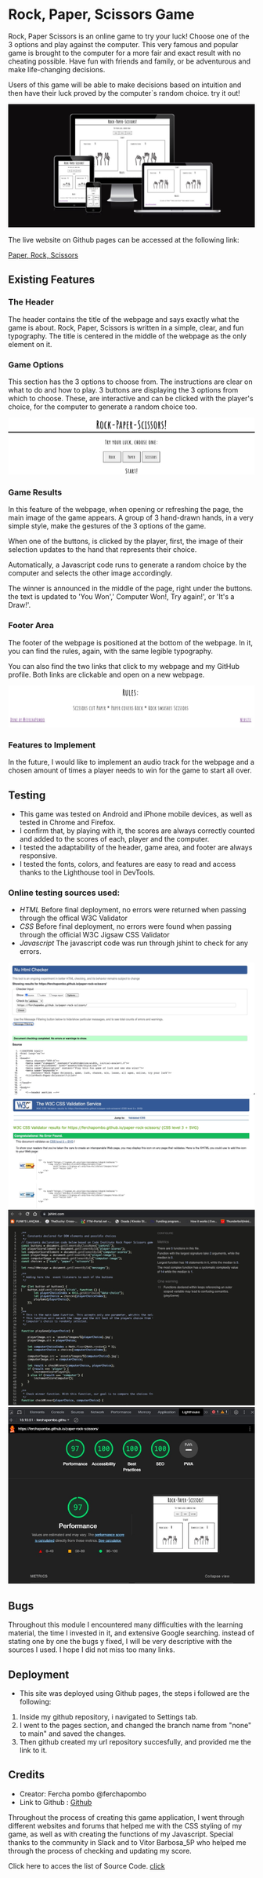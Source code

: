 # Rock, Paper, Scissors Game

Rock, Paper Scissors is an online game to try your luck! Choose one of the 3 options and play against the computer. This very famous and popular game is brought to the computer for a more fair and exact result with no cheating possible. Have fun with friends and family, or be adventurous and make life-changing decisions.

Users of this game will be able to make decisions based on intuition and then have their luck proved by the computer`s random choice. try it out!

![Responsive Mockup](/assets/images/responsive%20sample.jpg)

The live website on Github pages can be accessed at the following link:

[Paper, Rock, Scissors](https://ferchapombo.github.io/paper-rock-scissors/)

## Existing Features

### The Header

The header contains the title of the webpage and says exactly what the game is about. Rock, Paper, Scissors is written in a simple, clear, and fun typography. The title is centered in the middle of the webpage as the only element on it.

### Game Options

This section has the 3 options to choose from. The instructions are clear on what to do and how to play. 3 buttons are displaying the 3 options from which to choose. These, are interactive and can be clicked with the player's choice, for the computer to generate a random choice too.

![Image Header and Contorl](assets/images/headerandcontrolarea.jpg)


### Game Results

In this feature of the webpage, when opening or refreshing the page, the main image of the game appears. A group of 3 hand-drawn hands, in a very simple style, make the gestures of the 3 options of the game.

When one of the buttons, is clicked by the player, first, the image of their selection updates to the hand that represents their choice.

Automatically, a Javascript code runs to generate a random choice by the computer and selects the other image accordingly.

The winner is announced in the middle of the page, right under the buttons. the text is updated to 'You Won',' Computer Won!, Try again!', or 'It's a Draw!'.

### Footer Area

The footer of the webpage is positioned at the bottom of the webpage. In it, you can find the rules, again, with the same legible typography.

You can also find the two links that click to my webpage and my GitHub profile. Both links are clickable and open on a new webpage.

![Footer](assets/images/footer.jpg)

### Features to Implement

In the future, I would like to implement an audio track for the webpage and a chosen amount of times a player needs to win for the game to start all over.

## Testing

* This game was tested on Android and iPhone mobile devices, as well as tested in Chrome and Firefox.
* I confirm that, by playing with it, the scores are always correctly counted and added to the scores of each, player and the computer.
* I tested the adaptability of the header, game area, and footer are always responsive.
* I  tested the fonts, colors, and features are easy to read and access thanks to the Lighthouse tool in DevTools.
  
### Online testing sources used:
* *HTML*
Before final deployment, no errors were returned when passing through the offical W3C Validator
* *CSS*
Before final deployment, no errors were found when passing through the official W3C Jigsaw CSS Validator
* *Javascript*
The javascript code was run through jshint to check for any errors.

![HtmlValidator](assets/images/htmlvalidator.jpg)
![CSSValidator](assets/images/W3C%20cssvalidatorcorrect.jpg)
![JavaValidator](assets/images/Javascriptvalidator.jpg)
![LighthouseResult](assets/images/lighthouse.jpg)

## Bugs

Throughout this module I encountered many difficulties with the learning material, the time I invested in it, and extensive Google searching. instead of stating one by one the bugs y fixed, I will be very descriptive with the sources I used. I hope I did not miss too many links.

## Deployment

- This site was deployed using Github pages, the steps i followed are the following:
1. Inside my github repository, i navigated to Settings tab.
2. I went to the pages section, and changed the branch name from "none" to main" and saved the changes.
3. Then github created my url repository succesfully,  and provided me the link to it.
   
   
## Credits

* Creator: Fercha pombo @ferchapombo
* Link to Github : [Github](https://github.com/FerchaPombo)
  
Throughout the process of creating this game application, I went through different websites and forums that helped me with the CSS styling of my game,  as well as with creating the functions of my Javascript.
Special thanks to the community in Slack and to Vitor Barbosa_5P who helped me through the process of checking and updating my score.

Click here to acces  the list of Source Code. [click](/workspaces/paper-rock-scissors/assets/llinksources/SourceCodeReference.md)